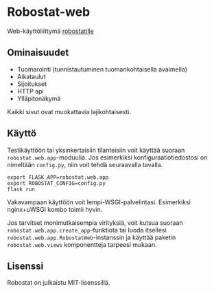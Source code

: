 Robostat-web
============

Web-käyttöliittymä [robostatille][1]

  [1]: https://github.com/teknologiakerho/robostat-core

Ominaisuudet
------------

 - Tuomarointi (tunnistautuminen tuomarikohtaisella avaimella)
 - Aikataulut
 - Sijoitukset
 - HTTP api
 - Ylläpitonäkymä

Kaikki sivut ovat muokattavia lajikohtaisesti.

Käyttö
------

Testikäyttöön tai yksinkertaisiin tilanteisiin voit käyttää suoraan `robostat.web.app`-moduulia.
Jos esimerkiksi konfiguraatiotiedostosi on nimeltään `config.py`, niin voit tehdä
seuraavalla tavalla.

```shell
export FLASK_APP=robostat.web.app
export ROBOSTAT_CONFIG=config.py
flask run
```

Vakavampaan käyttöön voit lempi-WSGI-palvelintasi. Esimerkiksi nginx+uWSGI kombo toimii hyvin.

Jos tarvitset monimutkaisempia virityksiä, voit kutsua suoraan `robostat.web.app.create_app`-funktiota tai luoda itsellesi `robostat.web.app.RobostatWeb`-instanssin ja käyttää paketin `robostat.web.views` komponentteja tarpeesi mukaan.

Lisenssi
--------
Robostat on julkaistu MIT-lisenssillä.

